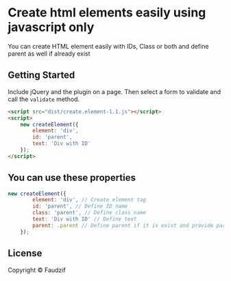 Create html elements easily using javascript only
================================


You can create HTML element easily with IDs, Class or both and define parent as well if already exist

## Getting Started

Include jQuery and the plugin on a page. Then select a form to validate and call the `validate` method.

```html
<script src="dist/create.element-1.1.js"></script>
<script>
    new createElement({
        element: 'div',
        id: 'parent',
        text: 'Div with ID'
    });
</script>
```

## You can use these properties

``` js
new createElement({
        element: 'div', // Create element tag
        id: 'parent', // Define ID name
        class: 'parent', // Define class name
        text: 'Div with ID' // Define text
        parent: .parent // Define parent if it is exist and provide parent ID or Class with selector name
    });
```

## License
Copyright &copy; Faudzif<br>

